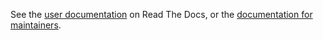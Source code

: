 See the [user documentation](https://spatialprofilingtoolbox.readthedocs.io) on Read The Docs, or the [documentation for maintainers](for_maintainers.md).
